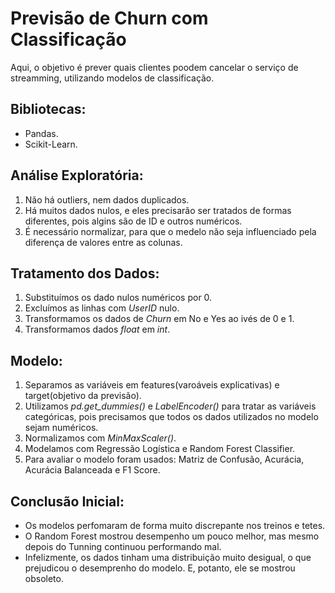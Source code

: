 # Previsão de Churn com Classificação

Aqui, o objetivo é prever quais clientes poodem cancelar o serviço de streamming, utilizando modelos de classificação. 

## Bibliotecas:
* Pandas.
* Scikit-Learn.

## Análise Exploratória:
1. Não há outliers, nem dados duplicados.
2. Há muitos dados nulos, e eles precisarão ser tratados de formas diferentes, pois algins são de ID e outros numéricos.
3. É necessário normalizar, para que o medelo não seja influenciado pela diferença de valores entre as colunas.

## Tratamento dos Dados:
1. Substituímos os dado nulos numéricos por 0.
2. Excluímos as linhas com *UserID* nulo.
3. Transformamos os dados de *Churn* em No e Yes ao ivés de 0 e 1.
4. Transformamos dados *float* em *int*.

## Modelo:
1. Separamos as variáveis em features(varoáveis explicativas) e target(objetivo da previsão).
2. Utilizamos *pd.get_dummies()* e *LabelEncoder()* para tratar as variáveis categóricas, pois precisamos que todos os dados utilizados no modelo sejam numéricos.
3. Normalizamos com *MinMaxScaler()*.
4. Modelamos com Regressão Logística e Random Forest Classifier.
5. Para avaliar o modelo foram usados: Matriz de Confusão, Acurácia, Acurácia Balanceada e F1 Score.

## Conclusão Inicial:
* Os modelos perfomaram de forma muito discrepante nos treinos e tetes.
* O Random Forest mostrou desempenho um pouco melhor, mas mesmo depois do Tunning continuou performando mal.
* Infelizmente, os dados tinham uma distribuição muito desigual, o que prejudicou o desemprenho do modelo. E, potanto, ele se mostrou obsoleto.
